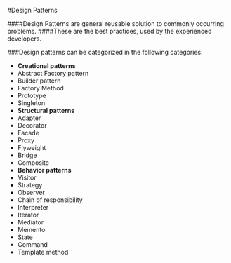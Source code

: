 #Design Patterns

####Design Patterns are general reusable solution to commonly occurring problems.
####These are the best practices, used by the experienced developers.

###Design patterns can be categorized in the following categories:

 * **Creational patterns**
  * Abstract Factory pattern
  * Builder pattern
  * Factory Method
  * Prototype
  * Singleton
 * **Structural patterns**
  * Adapter
  * Decorator
  * Facade
  * Proxy
  * Flyweight
  * Bridge
  * Composite
 * **Behavior patterns**
  * Visitor
  * Strategy
  * Observer
  * Chain of responsibility
  * Interpreter
  * Iterator
  * Mediator
  * Memento
  * State
  * Command
  * Template method


